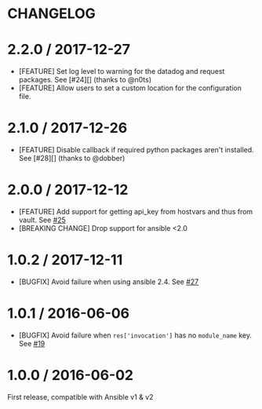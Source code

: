 CHANGELOG
=========

# 2.2.0 / 2017-12-27
- [FEATURE] Set log level to warning for the datadog and request packages. See [#24][] (thanks to @n0ts)
- [FEATURE] Allow users to set a custom location for the configuration file.

# 2.1.0 / 2017-12-26
- [FEATURE] Disable callback if required python packages aren't installed. See [#28][] (thanks to @dobber)

# 2.0.0 / 2017-12-12
- [FEATURE] Add support for getting api_key from hostvars and thus from vault. See [#25][]
- [BREAKING CHANGE] Drop support for ansible <2.0

# 1.0.2 / 2017-12-11
* [BUGFIX] Avoid failure when using ansible 2.4. See [#27][]

# 1.0.1 / 2016-06-06
* [BUGFIX] Avoid failure when `res['invocation']` has no `module_name` key. See [#19][]

# 1.0.0 / 2016-06-02
First release, compatible with Ansible v1 & v2

<!--- The following link definition list is generated by PimpMyChangelog --->
[#25]: https://github.com/DataDog/ansible-datadog-callback/issues/25
[#27]: https://github.com/DataDog/ansible-datadog-callback/issues/27
[#19]: https://github.com/DataDog/ansible-datadog-callback/issues/19
